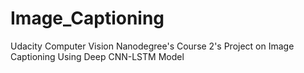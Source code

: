 # Image_Captioning
Udacity Computer Vision Nanodegree's Course 2's Project on Image Captioning Using Deep CNN-LSTM Model
